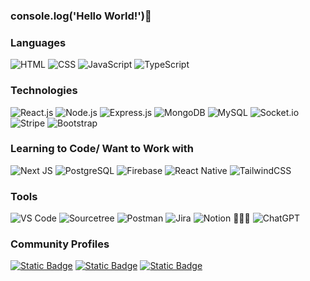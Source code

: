 ### console.log('Hello World!')🐒

### Languages
![HTML](https://img.shields.io/badge/HTML-e54b20?style=flat&logo=html5&logoColor=white) ![CSS](https://img.shields.io/badge/CSS-%231572B6?style=flat&logo=css3&logoColor=white&color=1572B6) ![JavaScript](https://img.shields.io/badge/JavaScript-%23323330.svg?style=flat&logo=javascript&logoColor=%23F7DF1E&) ![TypeScript](https://img.shields.io/badge/TypeScript-%233178C6?style=flat&logo=typescript&logoColor=white&color=3178C6) 

### Technologies
![React.js](https://img.shields.io/badge/React.js-%23169fca?style=flat&logo=react&logoColor=white) ![Node.js](https://img.shields.io/badge/Node.js-5fa04f?style=flat&logo=node.js&logoColor=white&labelColor=#323330) ![Express.js](https://img.shields.io/badge/Express.js-%23404d59.svg?style=flate&logo=express&logoColor=%2361DAFB) ![MongoDB](https://img.shields.io/badge/MongoDB-%2347A248?style=flat&logo=mongodb&logoColor=white&color=%2347A248) ![MySQL](https://img.shields.io/badge/MySQL-%234479A1?style=flat&logo=mysql&logoColor=white&color=%234479A1) ![Socket.io](https://img.shields.io/badge/-Socket.io-010101?style=flat&logo=socket.io) ![Stripe](https://img.shields.io/badge/Stripe-%23526599?style=flat&logo=stripe&logoColor=white&color=%23526599) ![Bootstrap](https://img.shields.io/badge/bootstrap-%238511FA.svg?style=flat&logo=bootstrap&logoColor=white)

### Learning to Code/ Want to Work with
![Next JS](https://img.shields.io/badge/Next.js-black?style=flat&logo=next.js&logoColor=white) ![PostgreSQL](https://img.shields.io/badge/PostgreSQL-%23316192?style=flat&logo=postgresql&logoColor=white&color=%23316192) ![Firebase](https://img.shields.io/badge/Firebase-039BE5?style=flat&logo=Firebase&logoColor=white&logoColor=%2361DAFB) ![React Native](https://img.shields.io/badge/React_Native-%23169fca?style=flat&logo=react&logoColor=white) ![TailwindCSS](https://img.shields.io/badge/tailwindcss-%2338B2AC.svg?style=flat&logo=tailwind-css&logoColor=white)

### Tools
![VS Code](https://img.shields.io/badge/-VS%20Code-007ACC?style=flat&logo=visual-studio-code&logoColor=white) ![Sourcetree](https://img.shields.io/badge/-Sourcetree-0052CC?style=flat&logo=sourcetree&logoColor=white) ![Postman](https://img.shields.io/badge/-Postman-FF6C37?style=flat&logo=postman&logoColor=white) ![Jira](https://img.shields.io/badge/-Jira-0052CC?style=flat&logo=jira&logoColor=white) ![Notion](https://img.shields.io/badge/-Notion-000000?style=flat&logo=notion&logoColor=white) 💁🏻‍♂️ ![ChatGPT](https://img.shields.io/badge/-ChatGPT-74aa9c?style=flat&logo=openai&logoColor=white)

### Community Profiles
[![Static Badge](https://img.shields.io/badge/-stackoverflow-FE7A16?style=flat&logo=stack-overflow&logoColor=white)](https://stackoverflow.com/users/8798180/thanushkanth-shan) [![Static Badge](https://img.shields.io/badge/DEV.to-0A0A0A?style=flat&logo=dev.to&logoColor=white)](https://dev.to/thanu_) [![Static Badge](https://img.shields.io/badge/Medium-12100E?style=flat&logo=medium&logoColor=white)](https://medium.com/@thanu_)
